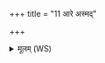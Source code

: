 +++
title = "11 आरे अस्मद्"

+++
<details><summary>मूलम् (WS)</summary>

आरे अस्मद् दधते दैव्यं भयं सुवीर्यम् ।  
मरुतः शर्म यच्छत ॥ ११ ॥
</details>